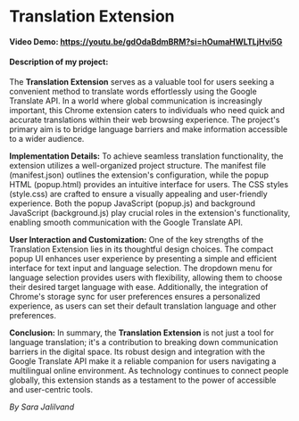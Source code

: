 # Translation Extension
#### Video Demo:  <https://youtu.be/gdOdaBdmBRM?si=hOumaHWLTLjHvi5G>

#### Description of my project:

The **Translation Extension** serves as a valuable tool for users seeking a convenient method to translate words effortlessly using the Google Translate API. In a world where global communication is increasingly important, this Chrome extension caters to individuals who need quick and accurate translations within their web browsing experience. The project's primary aim is to bridge language barriers and make information accessible to a wider audience.

**Implementation Details:**
To achieve seamless translation functionality, the extension utilizes a well-organized project structure. The manifest file (manifest.json) outlines the extension's configuration, while the popup HTML (popup.html) provides an intuitive interface for users. The CSS styles (style.css) are crafted to ensure a visually appealing and user-friendly experience. Both the popup JavaScript (popup.js) and background JavaScript (background.js) play crucial roles in the extension's functionality, enabling smooth communication with the Google Translate API.

**User Interaction and Customization:**
One of the key strengths of the Translation Extension lies in its thoughtful design choices. The compact popup UI enhances user experience by presenting a simple and efficient interface for text input and language selection. The dropdown menu for language selection provides users with flexibility, allowing them to choose their desired target language with ease. Additionally, the integration of Chrome's storage sync for user preferences ensures a personalized experience, as users can set their default translation language and other preferences.

**Conclusion:**
In summary, the **Translation Extension** is not just a tool for language translation; it's a contribution to breaking down communication barriers in the digital space. Its robust design and integration with the Google Translate API make it a reliable companion for users navigating a multilingual online environment. As technology continues to connect people globally, this extension stands as a testament to the power of accessible and user-centric tools.

*By Sara Jalilvand*
